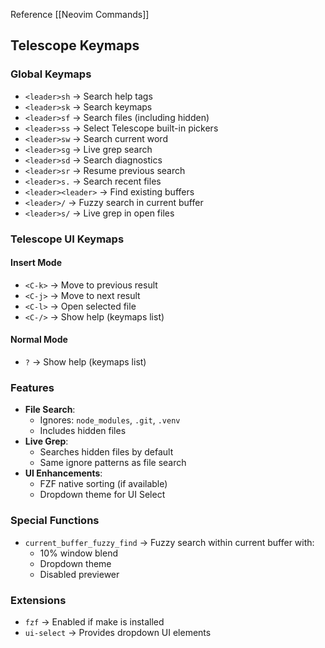 Reference [[Neovim Commands]]
## Telescope Keymaps

### Global Keymaps
- `<leader>sh` -> Search help tags
- `<leader>sk` -> Search keymaps
- `<leader>sf` -> Search files (including hidden)
- `<leader>ss` -> Select Telescope built-in pickers
- `<leader>sw` -> Search current word
- `<leader>sg` -> Live grep search
- `<leader>sd` -> Search diagnostics
- `<leader>sr` -> Resume previous search
- `<leader>s.` -> Search recent files
- `<leader><leader>` -> Find existing buffers
- `<leader>/` -> Fuzzy search in current buffer
- `<leader>s/` -> Live grep in open files

### Telescope UI Keymaps
#### Insert Mode
- `<C-k>` -> Move to previous result
- `<C-j>` -> Move to next result
- `<C-l>` -> Open selected file
- `<C-/>` -> Show help (keymaps list)

#### Normal Mode
- `?` -> Show help (keymaps list)

### Features
- **File Search**:
  - Ignores: `node_modules`, `.git`, `.venv`
  - Includes hidden files
- **Live Grep**:
  - Searches hidden files by default
  - Same ignore patterns as file search
- **UI Enhancements**:
  - FZF native sorting (if available)
  - Dropdown theme for UI Select

### Special Functions
- `current_buffer_fuzzy_find` -> Fuzzy search within current buffer with: 
  - 10% window blend
  - Dropdown theme
  - Disabled previewer

### Extensions
- `fzf` -> Enabled if make is installed
- `ui-select` -> Provides dropdown UI elements